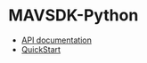# MAVSDK-Python

* [API documentation](http://mavsdk-python-docs.s3-website.eu-central-1.amazonaws.com/)
* [QuickStart](quickstart.md)
